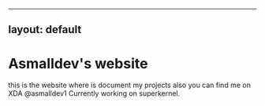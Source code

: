 
---
layout: default
---

# Asmalldev's website
this is the website where is document my projects also you can find me on XDA @asmalldev1
Currently working on superkernel.
